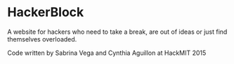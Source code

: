 # HackerBlock
A website for hackers who need to take a break, are out of ideas or just find themselves overloaded.

Code written by Sabrina Vega and Cynthia Aguillon at HackMIT 2015

